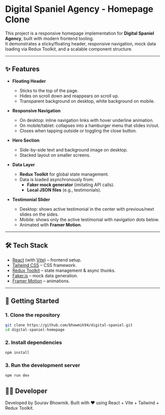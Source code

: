 # Digital Spaniel Agency - Homepage Clone

This project is a responsive homepage implementation for **Digital Spaniel Agency**, built with modern frontend tooling.  
It demonstrates a sticky/floating header, responsive navigation, mock data loading via Redux Toolkit, and a scalable component structure.

---

## ✨ Features

- **Floating Header**  
  - Sticks to the top of the page.  
  - Hides on scroll down and reappears on scroll up.  
  - Transparent background on desktop, white background on mobile.  

- **Responsive Navigation**  
  - On desktop: inline navigation links with hover underline animation.  
  - On mobile/tablet: collapses into a hamburger menu that slides in/out.  
  - Closes when tapping outside or toggling the close button.  

- **Hero Section**  
  - Side-by-side text and background image on desktop.  
  - Stacked layout on smaller screens.  

- **Data Layer**  
  - **Redux Toolkit** for global state management.  
  - Data is loaded asynchronously from:  
    - **Faker mock generator** (imitating API calls).  
    - **Local JSON files** (e.g., testimonials).  

- **Testimonial Slider**  
  - Desktop: shows active testimonial in the center with previous/next slides on the sides.  
  - Mobile: shows only the active testimonial with navigation dots below.  
  - Animated with **Framer Motion**.  

---

## 🛠️ Tech Stack

- [React](https://react.dev/) (with [Vite](https://vitejs.dev/)) – frontend setup.
- [Tailwind CSS](https://tailwindcss.com/) – CSS framework.
- [Redux Toolkit](https://redux-toolkit.js.org/) – state management & async thunks.
- [Faker.js](https://fakerjs.dev/) – mock data generation.
- [Framer Motion](https://www.framer.com/motion/) – animations.

---

## 🚀 Getting Started

### 1. Clone the repository
```bash
git clone https://github.com/bhowmik94/digital-spaniel.git
cd digital-spaniel-homepage
```
### 2. Install dependencies
```bash
npm install
```
### 3. Run the development server
```bash
npm run dev
```
## 👨‍💻 Developer
Developed by Sourav Bhowmik.
Built with ❤️ using React + Vite + Tailwind + Redux Toolkit.
